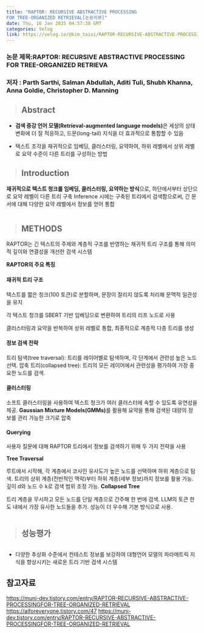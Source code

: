 ```yaml
---
title: "RAPTOR: RECURSIVE ABSTRACTIVE PROCESSING
FOR TREE-ORGANIZED RETRIEVAL[논문리뷰]"
date: Thu, 16 Jan 2025 04:57:38 GMT
categories: Velog
link: https://velog.io/@kim_taixi/RAPTOR-RECURSIVE-ABSTRACTIVE-PROCESSINGFOR-TREE-ORGANIZED-RETRIEVAL%EB%85%BC%EB%AC%B8%EB%A6%AC%EB%B7%B0
---
```


<h3 id="논문-제목raptor-recursive-abstractive-processing-for-tree-organized-retrieva">논문 제목:RAPTOR: RECURSIVE ABSTRACTIVE PROCESSING FOR TREE-ORGANIZED RETRIEVA</h3>
<h3 id="저자--parth-sarthi-salman-abdullah-aditi-tuli-shubh-khanna-anna-goldie-christopher-d-manning">저자 : Parth Sarthi, Salman Abdullah, Aditi Tuli, Shubh Khanna, Anna Goldie, Christopher D. Manning</h3>
<blockquote>
<h2 id="abstract">Abstract</h2>
</blockquote>
<ul>
<li><p><strong>검색 증강 언어 모델(Retrieval-augmented language models)</strong>은 세상의 상태 변화에 더 잘 적응하고, 드문(long-tail) 지식을 더 효과적으로 통합할 수 있음</p>
</li>
<li><p>텍스트 조각을 재귀적으로 임베딩, 클러스터링, 요약하여, 하위 레벨에서 상위 레벨로 요약 수준이 다른 트리를 구성하는 방법</p>
</li>
</ul>
<blockquote>
<h2 id="introduction">Introduction</h2>
</blockquote>
<p><strong>재귀적으로 텍스트 청크를 임베딩, 클러스터링, 요약하는 방식</strong>으로, 하단에서부터 상단으로 요약 레벨이 다른 트리 구축
Inference 시에는 구축된 트리에서 검색함으로써, 긴 문서에 대해 다양한 요약 레벨에서 정보를 얻어 통합</p>
<p><img alt="" src="https://velog.velcdn.com/images/kim_taixi/post/0d190f5d-a8b1-47d3-87af-aafd1c53cd83/image.png" /></p>
<blockquote>
<h2 id="methods">METHODS</h2>
</blockquote>
<p>RAPTOR는 긴 텍스트의 주제와 계층적 구조를 반영하는 재귀적 트리 구조를 통해 의미적 깊이와 연결성을 개선한 검색 시스템</p>
<p><strong>RAPTOR의 주요 특징</strong></p>
<h4 id="재귀적-트리-구조">재귀적 트리 구조</h4>
<p>텍스트를 짧은 청크(100 토큰)로 분할하며, 문장이 잘리지 않도록 처리해 문맥적 일관성을 유지</p>
<p>각 텍스트 청크를 SBERT 기반 임베딩으로 변환하여 트리의 리프 노드로 사용</p>
<p>클러스터링과 요약을 반복하여 상위 레벨로 통합, 최종적으로 계층적 다층 트리를 생성</p>
<h4 id="정보-검색-전략">정보 검색 전략</h4>
<p>트리 탐색(tree traversal): 트리를 레이어별로 탐색하며, 각 단계에서 관련성 높은 노드 선택.
압축 트리(collapsed tree): 트리의 모든 레이어에서 관련성을 평가하여 가장 중요한 노드를 검색.</p>
<h4 id="클러스터링">클러스터링</h4>
<p>소프트 클러스터링을 사용하여 텍스트 청크가 여러 클러스터에 속할 수 있도록 유연성을 제공.
<strong>Gaussian Mixture Models(GMMs)</strong>를 활용해 요약을 통해 검색된 대량의 정보를 관리 가능한 크기로 압축</p>
<h4 id="querying">Querying</h4>
<p>사용자 질문에 대해 RAPTOR 트리에서 정보를 검색하기 위해 두 가지 전략을 사용</p>
<p><strong>Tree Traversal</strong></p>
<p>루트에서 시작해, 각 계층에서 코사인 유사도가 높은 노드를 선택하며 하위 계층으로 탐색.
트리의 상위 계층(전반적인 맥락)부터 하위 계층(세부 정보)까지 정보를 활용 가능.
깊이 d와 노드 수 k로 검색 범위 조정 가능.
<strong>Collapsed Tree</strong></p>
<p>트리 계층을 무시하고 모든 노드를 단일 계층으로 간주해 한 번에 검색.
LLM의 토큰 한도 내에서 가장 유사한 노드들을 추가.
성능이 더 우수해 기본 방식으로 사용.</p>
<p><img alt="" src="https://velog.velcdn.com/images/kim_taixi/post/0d4885f4-3186-4704-b22b-01f1eeea00b6/image.png" /></p>
<blockquote>
<h2 id="성능평가">성능평가</h2>
</blockquote>
<p><img alt="" src="https://velog.velcdn.com/images/kim_taixi/post/f4bd10b5-51fb-4aff-ae23-208dd0dca9b6/image.png" /></p>
<ul>
<li>다양한 추상화 수준에서 컨테스트 정보를 보강하여 대형언어 모델의 파라메트릭 지식을 향상시키는 새로운 트리 기반 검색 시스템</li>
</ul>
<h2 id="참고자료">참고자료</h2>
<p><a href="https://muni-dev.tistory.com/entry/RAPTOR-RECURSIVE-ABSTRACTIVE-PROCESSINGFOR-TREE-ORGANIZED-RETRIEVAL">https://muni-dev.tistory.com/entry/RAPTOR-RECURSIVE-ABSTRACTIVE-PROCESSINGFOR-TREE-ORGANIZED-RETRIEVAL</a>
<a href="https://aiforeveryone.tistory.com/47">https://aiforeveryone.tistory.com/47</a>
<a href="https://muni-dev.tistory.com/entry/RAPTOR-RECURSIVE-ABSTRACTIVE-PROCESSINGFOR-TREE-ORGANIZED-RETRIEVAL">https://muni-dev.tistory.com/entry/RAPTOR-RECURSIVE-ABSTRACTIVE-PROCESSINGFOR-TREE-ORGANIZED-RETRIEVAL</a></p>
